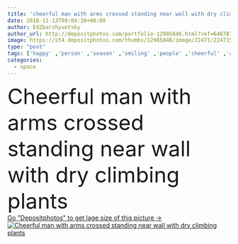 ```yaml
---
title: 'cheerful man with arms crossed standing near wall with dry climbing plants'
date: 2018-11-13T09:04:10+00:00
author: EdZbarzhyvetsky
author_url: http://depositphotos.com/portfolio-12985848.html?ref=64678756
image: https://st4.depositphotos.com/thumbs/12985848/image/22471/224715296/api_thumb_450.jpg?forcejpeg=true
type: "post"
tags: ['happy' ,'person' ,'season' ,'smiling' ,'people' ,'cheerful' ,'autumn' ,'caucasian' ,'smile' ,'plants' ,'flora' ,'male' ,'man' ,'scarf' ,'coat' ,'urban' ,'wall' ,'street' ,'dry' ,'branches' ,'climbing' ,'glasses' ,'handsome' ,'positive' ,'berries' ,'outerwear' ,'copy space' ,'selective focus' ,'Arms Crossed' ]
categories: 
  - space
---
```

<div aling="center">
            <font size="60"> Cheerful man with arms crossed standing near wall with dry climbing plants</font>   
</div>
<div>
    <a href='https://depositphotos.com/224715296/stock-photo-cheerful-man-arms-crossed-standing.html?ref=64678756' target=_blank > Go "Depositphotos" to get lage size of this picture ->
        <img href='https://depositphotos.com/224715296/stock-photo-cheerful-man-arms-crossed-standing.html?ref=64678756' src='https://st4.depositphotos.com/12985848/22471/i/950/depositphotos_224715296-stock-photo-cheerful-man-arms-crossed-standing.jpg?forcejpeg=true' alt='Cheerful man with arms crossed standing near wall with dry climbing plants' >
    </a>
</div>
